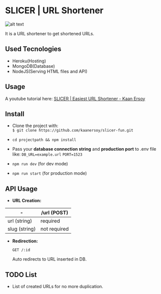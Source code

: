 # SLICER | URL Shortener
![alt text](https://github.com/kaanersoy/slicer-fun/blob/main/public/assets/slicer-logo-purp.svg)

It is a URL shortener to get shortened URLs.

## Used Tecnologies
- Heroku(Hosting)
- MongoDB(Database)
- NodeJS(Serving HTML files and API)

## Usage

A youtube tutorial here: [SLICER | Easiest URL Shortener - Kaan Ersoy](https://youtu.be/42bQf-04q6Y)

## Install

- Clone the project with:  
`$ git clone https://github.com/kaanersoy/slicer-fun.git`

- `cd projectpath && npm install`

- Pass your **database connection string** and  **production port** to .env file like: 
`DB_URL=example.url`
`PORT=1523`

- `npm run dev` (for dev mode)
- `npm run start` (for production mode)


## API Usage
- **URL Creation:** 

| - | /url (POST) |
|--|--|
| url (string)| required  |
| slug (string) | not required |

- **Redirection:** 

	 `GET /:id`
	 
	Auto redirects to URL inserted in DB.


## TODO List

- List of created URLs for no more duplication.
